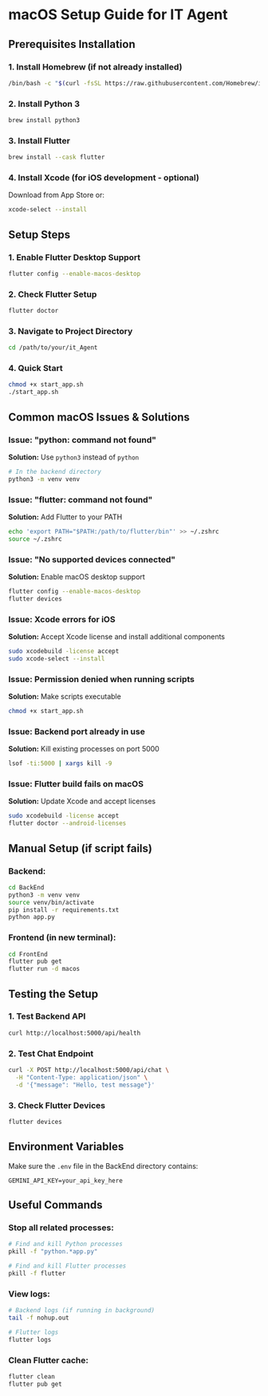 # macOS Setup Guide for IT Agent

## Prerequisites Installation

### 1. Install Homebrew (if not already installed)
```bash
/bin/bash -c "$(curl -fsSL https://raw.githubusercontent.com/Homebrew/install/HEAD/install.sh)"
```

### 2. Install Python 3
```bash
brew install python3
```

### 3. Install Flutter
```bash
brew install --cask flutter
```

### 4. Install Xcode (for iOS development - optional)
Download from App Store or:
```bash
xcode-select --install
```

## Setup Steps

### 1. Enable Flutter Desktop Support
```bash
flutter config --enable-macos-desktop
```

### 2. Check Flutter Setup
```bash
flutter doctor
```

### 3. Navigate to Project Directory
```bash
cd /path/to/your/it_Agent
```

### 4. Quick Start
```bash
chmod +x start_app.sh
./start_app.sh
```

## Common macOS Issues & Solutions

### Issue: "python: command not found"
**Solution:** Use `python3` instead of `python`
```bash
# In the backend directory
python3 -m venv venv
```

### Issue: "flutter: command not found"
**Solution:** Add Flutter to your PATH
```bash
echo 'export PATH="$PATH:/path/to/flutter/bin"' >> ~/.zshrc
source ~/.zshrc
```

### Issue: "No supported devices connected"
**Solution:** Enable macOS desktop support
```bash
flutter config --enable-macos-desktop
flutter devices
```

### Issue: Xcode errors for iOS
**Solution:** Accept Xcode license and install additional components
```bash
sudo xcodebuild -license accept
sudo xcode-select --install
```

### Issue: Permission denied when running scripts
**Solution:** Make scripts executable
```bash
chmod +x start_app.sh
```

### Issue: Backend port already in use
**Solution:** Kill existing processes on port 5000
```bash
lsof -ti:5000 | xargs kill -9
```

### Issue: Flutter build fails on macOS
**Solution:** Update Xcode and accept licenses
```bash
sudo xcodebuild -license accept
flutter doctor --android-licenses
```

## Manual Setup (if script fails)

### Backend:
```bash
cd BackEnd
python3 -m venv venv
source venv/bin/activate
pip install -r requirements.txt
python app.py
```

### Frontend (in new terminal):
```bash
cd FrontEnd
flutter pub get
flutter run -d macos
```

## Testing the Setup

### 1. Test Backend API
```bash
curl http://localhost:5000/api/health
```

### 2. Test Chat Endpoint
```bash
curl -X POST http://localhost:5000/api/chat \
  -H "Content-Type: application/json" \
  -d '{"message": "Hello, test message"}'
```

### 3. Check Flutter Devices
```bash
flutter devices
```

## Environment Variables

Make sure the `.env` file in the BackEnd directory contains:
```
GEMINI_API_KEY=your_api_key_here
```

## Useful Commands

### Stop all related processes:
```bash
# Find and kill Python processes
pkill -f "python.*app.py"

# Find and kill Flutter processes
pkill -f flutter
```

### View logs:
```bash
# Backend logs (if running in background)
tail -f nohup.out

# Flutter logs
flutter logs
```

### Clean Flutter cache:
```bash
flutter clean
flutter pub get
```
